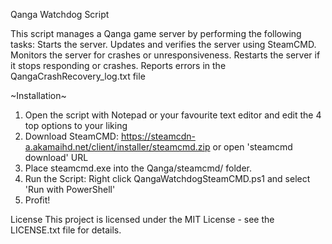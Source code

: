 Qanga Watchdog Script

This script manages a Qanga game server by performing the following tasks:
Starts the server.
Updates and verifies the server using SteamCMD.
Monitors the server for crashes or unresponsiveness.
Restarts the server if it stops responding or crashes.
Reports errors in the QangaCrashRecovery_log.txt file

~Installation~
1. Open the script with Notepad or your favourite text editor and edit the 4 top options to your liking
2. Download SteamCMD: https://steamcdn-a.akamaihd.net/client/installer/steamcmd.zip or open 'steamcmd download' URL
3. Place steamcmd.exe into the Qanga/steamcmd/ folder.
4. Run the Script: Right click QangaWatchdogSteamCMD.ps1 and select 'Run with PowerShell'
5. Profit!

License
This project is licensed under the MIT License - see the LICENSE.txt file for details.
